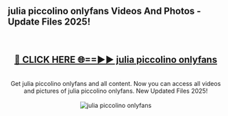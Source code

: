 <h2>julia piccolino onlyfans Videos And Photos - Update Files 2025!</h2>
<br>
<div align="center">
<h2><a href="https://linkcuts.com/hfmhzwbr" rel="nofollow">🔴 CLICK HERE 🌐==►► julia piccolino onlyfans</a></h2>
<br>
Get julia piccolino onlyfans and all content. Now you can access all videos and pictures of julia piccolino onlyfans. New Updated Files 2025!
<br>
<br>
<a href="https://linkcuts.com/hfmhzwbr" rel="nofollow" data-target="animated-image.originalLink"><img src="https://i.ibb.co.com/WyWwxjT/player-gif2.gif" alt="julia piccolino onlyfans" style="max-width: 100%; display: inline-block;" data-target="animated-image.originalImage"></a>
</div>
<br>